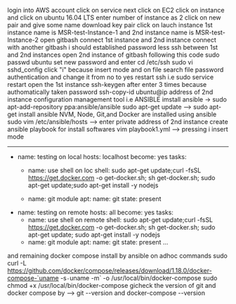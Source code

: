 login into AWS account
click on service next click on EC2
click on instance and click on ubuntu 16.04 LTS
enter number of instance as 2
click on new pair and give some name download key pair
click on lauch instance
1st instance name is MSR-test-Instance-1 and 2nd instance name is MSR-test-Instance-2
open gitbash connect 1st instance and 2nd instance connect with another gitbash
i should established password less ssh between 1st and 2nd instances
open 2nd instance of gitbash following this code
sudo passwd ubuntu
set new password and enter 
cd /etc/ssh
sudo vi sshd_config 
click "i" because insert mode and on file search file password authentication and change it from no to yes
restart ssh i.e sudo service restart
open the 1st instance 
ssh-keygen after enter 3 times because authomatically taken password
ssh-copy-id ubuntu@ip address of 2nd instance
configuration management tool i.e ANSIBLE 
imstall ansible -> sudo apt-add-repository ppa:ansible/ansible
sudo apt-get update --> sudo apt-get install ansible
NVM, Node, Git,and  Docker are installed using ansible
sudo vim /etc/ansible/hosts  --> enter private address of 2nd instance
create ansible playbook for install softwares
vim playbook1.yml   --> pressing i insert mode

---
 - name: testing on local
   hosts: localhost
   become: yes 
   tasks:
    - name: use shell on loc
      shell:
       sudo apt-get update;curl -fsSL https://get.docker.com -o get-docker.sh;
       sh get-docker.sh;
       sudo apt-get update;sudo apt-get install -y nodejs
 
    - name: git module
      apt:
       name: git
       state: present 
 - name: testing on remote
   hosts: all
   become: yes 
   tasks:
    - name: use shell on remote
      shell: 
       sudo apt-get update;curl -fsSL https://get.docker.com -o get-docker.sh;
       sh get-docker.sh; sudo apt-get update;
       sudo apt-get install -y nodejs
    - name: git module
      apt:
       name: git
       state: present
...

and remaining docker compose install by ansible on adhoc commands
sudo curl -L https://github.com/docker/compose/releases/download/1.18.0/docker-compose-`uname -s`-`uname -m` -o /usr/local/bin/docker-compose
sudo chmod +x /usr/local/bin/docker-compose
gicheck the version of git and docker compose by -->
git --version and docker-compose --version
